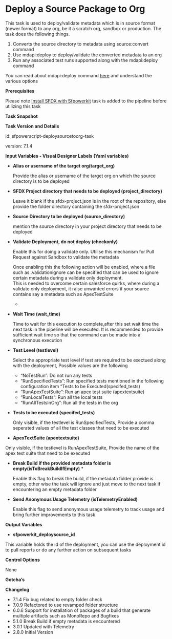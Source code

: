 # Deploy a Source Package to Org

This task is used to deploy/validate metadata which is in source format \(newer format\) to any org, be it a scratch org, sandbox or production. The task does the following things.

1. Converts the source directory to metadata using source:convert command
2. Use mdapi:deploy to deploy/validate the converted metadata to an org
3. Run any associated test runs supported along with the mdapi:deploy command

You can read about mdapi:deploy command [here](https://developer.salesforce.com/docs/atlas.en-us.sfdx_cli_reference.meta/sfdx_cli_reference/cli_reference_force_mdapi.htm) and understand the various options

**Prerequisites**

Please note [Install SFDX with Sfpowerkit](../utility-tasks/install-sfdx-cli-with-sfpowerkit.md) task is added to the pipeline before utilizing this task

**Task Snapshot**

**Task Version and Details**

id: sfpowerscript-deploysourcetoorg-task

version: 7.1.4

**Input Variables  - Visual Designer Labels \(Yaml variables\)**

* **Alias or username of the target org\(target\_org\)**

  Provide the alias or username of the target org  on which the source directory is to be deployed

* **SFDX Project directory that needs to be deployed \(project\_directory\)**

  Leave it blank if the sfdx-project.json is in the root of the repository, else provide the folder directory containing the sfdx-project.json

* **Source Directory to be deployed \(source\_directory\)**

  mention the source directory in your project directory that needs to be deployed

* **Validate Deployment, do not deploy \(checkonly\)** 

  Enable this for doing a validate only. Utilise this mechanism for Pull Request against Sandbox to validate the metadata

  Once enabling this the following action will be enabled, where a file such as .validationignore can be specified that can be used to ignore certain metadata during a validate only deployment.  
  This is needed to overcome certain salesforce quirks, where during a validate only deployment, it raise unwanted errors if your source contains say a metadata such as ApexTestSuite

  * 

* **Wait Time \(wait\_time\)**

  Time to wait for this execution to complete,after this set wait time  the next task in the pipeline will be executed. It is recommended to provide sufficient wait time so that the command can be made into a synchronous execution

* **Test Level \(testlevel\)**

  Select the appropriate test level if test are required to be exectued along with the deployment, Possible values are the following

  * “NoTestRun”: Do not run any tests
  * “RunSpecifiedTests”: Run specified tests mentioned in the following configuration item “Tests to be Executed\(specifed\_tests\)
  * “RunApexTestSuite”: Run an apex test suite \(apextextsuite\)
  * “RunLocalTests”: Run all the local tests
  * “RunAllTestsInOrg”: Run all the tests in the org

* **Tests to be executed \(specifed\_tests\)**

  Only visible, if the testlevel is RunSpecifiedTests, Provide a comma seperated values of all the test classes that need to be executed

* **ApexTextSuite \(apextextsuite\)**

Only visible, if the testlevel is RunApexTestSuite, Provide the name of the apex test suite that need to be executed

* **Break Build if the provided metadata folder is empty\(isToBreakBuildIfEmpty\)** \*

  Enable this flag to break the build, if the metadata folder provide is empty, other wise the task will ignore and just move to the next task if encountering an empty metadata folder

* **Send Anonymous Usage Telemetry \(isTelemetryEnabled\)**

  Enable this flag to send anonymous usage telemetry to track usage and bring further improvements to this task

**Output Variables**

* **sfpowerkit\_deploysource\_id**

This variable holds the id of the deployment, you can use the deployment id to pull reports or do any further action on subsequent tasks

**Control Options**

None

**Gotcha’s**

**Changelog**

* 7.1.4 Fix bug related to empty folder check
* 7.0.9 Refactored to use revamped folder structure
* 6.0.6 Support for installation of packages of a build that generate multiple artifacts such as MonoRepo and Bugfixes
* 5.1.0 Break Build if empty metadata is encountered
* 3.0.1 Updated with Telemetry
* 2.8.0 Initial Version

